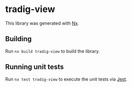 # tradig-view

This library was generated with [Nx](https://nx.dev).

## Building

Run `nx build tradig-view` to build the library.

## Running unit tests

Run `nx test tradig-view` to execute the unit tests via [Jest](https://jestjs.io).
